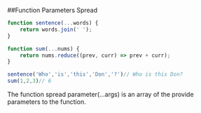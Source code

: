 ##Function Parameters Spread

```javascript
function sentence(...words) {
    return words.join(' ');
}

function sum(...nums) {
    return nums.reduce((prev, curr) => prev + curr);
}

sentence('Who','is','this','Don','?')// Who is this Don?
sum(1,2,3)// 6
```

The function spread parameter(...args) is an array of the provide parameters to the function.